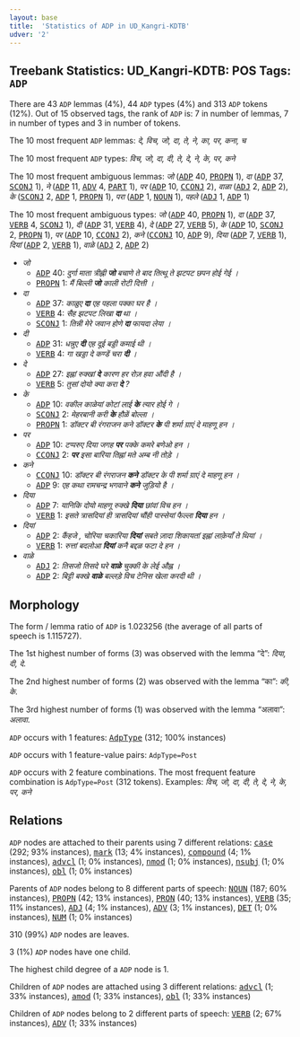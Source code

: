 ```yaml
---
layout: base
title:  'Statistics of ADP in UD_Kangri-KDTB'
udver: '2'
---
```


## Treebank Statistics: UD_Kangri-KDTB: POS Tags: `ADP`

There are 43 `ADP` lemmas (4%), 44 `ADP` types (4%) and 313 `ADP` tokens (12%).
Out of 15 observed tags, the rank of `ADP` is: 7 in number of lemmas, 7 in number of types and 3 in number of tokens.

The 10 most frequent `ADP` lemmas: <em>दे, विच, जो, दा, ते, ने, का, पर, कना, च</em>

The 10 most frequent `ADP` types:  <em>विच, जो, दा, दी, ते, दे, ने, के, पर, कने</em>

The 10 most frequent ambiguous lemmas: <em>जो</em> (<tt><a href="xnr_kdtb-pos-ADP.html">ADP</a></tt> 40, <tt><a href="xnr_kdtb-pos-PROPN.html">PROPN</a></tt> 1), <em>दा</em> (<tt><a href="xnr_kdtb-pos-ADP.html">ADP</a></tt> 37, <tt><a href="xnr_kdtb-pos-SCONJ.html">SCONJ</a></tt> 1), <em>ने</em> (<tt><a href="xnr_kdtb-pos-ADP.html">ADP</a></tt> 11, <tt><a href="xnr_kdtb-pos-ADV.html">ADV</a></tt> 4, <tt><a href="xnr_kdtb-pos-PART.html">PART</a></tt> 1), <em>पर</em> (<tt><a href="xnr_kdtb-pos-ADP.html">ADP</a></tt> 10, <tt><a href="xnr_kdtb-pos-CCONJ.html">CCONJ</a></tt> 2), <em>वाळा</em> (<tt><a href="xnr_kdtb-pos-ADJ.html">ADJ</a></tt> 2, <tt><a href="xnr_kdtb-pos-ADP.html">ADP</a></tt> 2), <em>के</em> (<tt><a href="xnr_kdtb-pos-SCONJ.html">SCONJ</a></tt> 2, <tt><a href="xnr_kdtb-pos-ADP.html">ADP</a></tt> 1, <tt><a href="xnr_kdtb-pos-PROPN.html">PROPN</a></tt> 1), <em>परा</em> (<tt><a href="xnr_kdtb-pos-ADP.html">ADP</a></tt> 1, <tt><a href="xnr_kdtb-pos-NOUN.html">NOUN</a></tt> 1), <em>पहले</em> (<tt><a href="xnr_kdtb-pos-ADJ.html">ADJ</a></tt> 1, <tt><a href="xnr_kdtb-pos-ADP.html">ADP</a></tt> 1)

The 10 most frequent ambiguous types:  <em>जो</em> (<tt><a href="xnr_kdtb-pos-ADP.html">ADP</a></tt> 40, <tt><a href="xnr_kdtb-pos-PROPN.html">PROPN</a></tt> 1), <em>दा</em> (<tt><a href="xnr_kdtb-pos-ADP.html">ADP</a></tt> 37, <tt><a href="xnr_kdtb-pos-VERB.html">VERB</a></tt> 4, <tt><a href="xnr_kdtb-pos-SCONJ.html">SCONJ</a></tt> 1), <em>दी</em> (<tt><a href="xnr_kdtb-pos-ADP.html">ADP</a></tt> 31, <tt><a href="xnr_kdtb-pos-VERB.html">VERB</a></tt> 4), <em>दे</em> (<tt><a href="xnr_kdtb-pos-ADP.html">ADP</a></tt> 27, <tt><a href="xnr_kdtb-pos-VERB.html">VERB</a></tt> 5), <em>के</em> (<tt><a href="xnr_kdtb-pos-ADP.html">ADP</a></tt> 10, <tt><a href="xnr_kdtb-pos-SCONJ.html">SCONJ</a></tt> 2, <tt><a href="xnr_kdtb-pos-PROPN.html">PROPN</a></tt> 1), <em>पर</em> (<tt><a href="xnr_kdtb-pos-ADP.html">ADP</a></tt> 10, <tt><a href="xnr_kdtb-pos-CCONJ.html">CCONJ</a></tt> 2), <em>कने</em> (<tt><a href="xnr_kdtb-pos-CCONJ.html">CCONJ</a></tt> 10, <tt><a href="xnr_kdtb-pos-ADP.html">ADP</a></tt> 9), <em>दिया</em> (<tt><a href="xnr_kdtb-pos-ADP.html">ADP</a></tt> 7, <tt><a href="xnr_kdtb-pos-VERB.html">VERB</a></tt> 1), <em>दियां</em> (<tt><a href="xnr_kdtb-pos-ADP.html">ADP</a></tt> 2, <tt><a href="xnr_kdtb-pos-VERB.html">VERB</a></tt> 1), <em>वाळे</em> (<tt><a href="xnr_kdtb-pos-ADJ.html">ADJ</a></tt> 2, <tt><a href="xnr_kdtb-pos-ADP.html">ADP</a></tt> 2)


* <em>जो</em>
  * <tt><a href="xnr_kdtb-pos-ADP.html">ADP</a></tt> 40: <em>दुर्गा माता त्रीह्नी <b>जो</b> बचाणे ते बाद तित्थू ते झटपट छपन होई गेई ।</em>
  * <tt><a href="xnr_kdtb-pos-PROPN.html">PROPN</a></tt> 1: <em>मैं बिल्ली <b>जो</b> काली रोटी दित्ती ।</em>
* <em>दा</em>
  * <tt><a href="xnr_kdtb-pos-ADP.html">ADP</a></tt> 37: <em>काळुए <b>दा</b> एह पहला पक्का घर है ।</em>
  * <tt><a href="xnr_kdtb-pos-VERB.html">VERB</a></tt> 4: <em>सैह झटपट लिखा <b>दा</b> था ।</em>
  * <tt><a href="xnr_kdtb-pos-SCONJ.html">SCONJ</a></tt> 1: <em>तिन्नी मेरे जवान होणे <b>दा</b> फायदा लेया ।</em>
* <em>दी</em>
  * <tt><a href="xnr_kdtb-pos-ADP.html">ADP</a></tt> 31: <em>धन्नुए <b>दी</b> एह दूई बड्डी कमाई थी ।</em>
  * <tt><a href="xnr_kdtb-pos-VERB.html">VERB</a></tt> 4: <em>गा खड्डा दे कण्डें चरा <b>दी</b> ।</em>
* <em>दे</em>
  * <tt><a href="xnr_kdtb-pos-ADP.html">ADP</a></tt> 27: <em>इह्नां रुक्खां <b>दे</b> कारण हर रोज़ हवा औंदी है ।</em>
  * <tt><a href="xnr_kdtb-pos-VERB.html">VERB</a></tt> 5: <em>तुसां दोयो क्या करा <b>दे</b> ?</em>
* <em>के</em>
  * <tt><a href="xnr_kdtb-pos-ADP.html">ADP</a></tt> 10: <em>वकील काळेयां कोटां लाई <b>के</b> त्यार होई गे ।</em>
  * <tt><a href="xnr_kdtb-pos-SCONJ.html">SCONJ</a></tt> 2: <em>मेहरबानी करी <b>के</b> हौळें बोल्ला ।</em>
  * <tt><a href="xnr_kdtb-pos-PROPN.html">PROPN</a></tt> 1: <em>डॉक्टर बी रंगराजन कने डॉक्टर <b>के</b> पी शर्मा ग्राएं दे माहणू हन ।</em>
* <em>पर</em>
  * <tt><a href="xnr_kdtb-pos-ADP.html">ADP</a></tt> 10: <em>टप्परुए दिया जगह <b>पर</b> पक्के कमरे बणेओ हन ।</em>
  * <tt><a href="xnr_kdtb-pos-CCONJ.html">CCONJ</a></tt> 2: <em><b>पर</b> इसा बारिया तिह्नां मते अम्ब नी तोड़े ।</em>
* <em>कने</em>
  * <tt><a href="xnr_kdtb-pos-CCONJ.html">CCONJ</a></tt> 10: <em>डॉक्टर बी रंगराजन <b>कने</b> डॉक्टर के पी शर्मा ग्राएं दे माहणू हन ।</em>
  * <tt><a href="xnr_kdtb-pos-ADP.html">ADP</a></tt> 9: <em>एह कथा रामचन्द्र भगवाने <b>कने</b> जुड़ियो है ।</em>
* <em>दिया</em>
  * <tt><a href="xnr_kdtb-pos-ADP.html">ADP</a></tt> 7: <em>यानिकि दोयो माहणू रुक्खे <b>दिया</b> छांवां विच हन ।</em>
  * <tt><a href="xnr_kdtb-pos-VERB.html">VERB</a></tt> 1: <em>इसते त्रासदियां ही त्रासदियां चौंही पास्सेयां फैल्ला <b>दिया</b> हन ।</em>
* <em>दियां</em>
  * <tt><a href="xnr_kdtb-pos-ADP.html">ADP</a></tt> 2: <em>कैंहजे , चोरिया चकारिया <b>दियां</b> सबते ज़ादा शिकायतां इह्नां लाक़ेयाँ ते थियां ।</em>
  * <tt><a href="xnr_kdtb-pos-VERB.html">VERB</a></tt> 1: <em>रुत्तां बदलोआ <b>दियां</b> कनै बद्दळ फटा दे हन ।</em>
* <em>वाळे</em>
  * <tt><a href="xnr_kdtb-pos-ADJ.html">ADJ</a></tt> 2: <em>तिसजो तिसदे घरे <b>वाळे</b> चुक्की के लेई औह्न ।</em>
  * <tt><a href="xnr_kdtb-pos-ADP.html">ADP</a></tt> 2: <em>बिट्टी बक्खे <b>वाळे</b> बल्लड़े विच टेनिस खेला करदी थी ।</em>

## Morphology

The form / lemma ratio of `ADP` is 1.023256 (the average of all parts of speech is 1.115727).

The 1st highest number of forms (3) was observed with the lemma “दे”: <em>दिया, दी, दे</em>.

The 2nd highest number of forms (2) was observed with the lemma “का”: <em>की, के</em>.

The 3rd highest number of forms (1) was observed with the lemma “अलावा”: <em>अलावा</em>.

`ADP` occurs with 1 features: <tt><a href="xnr_kdtb-feat-AdpType.html">AdpType</a></tt> (312; 100% instances)

`ADP` occurs with 1 feature-value pairs: `AdpType=Post`

`ADP` occurs with 2 feature combinations.
The most frequent feature combination is `AdpType=Post` (312 tokens).
Examples: <em>विच, जो, दा, दी, ते, दे, ने, के, पर, कने</em>


## Relations

`ADP` nodes are attached to their parents using 7 different relations: <tt><a href="xnr_kdtb-dep-case.html">case</a></tt> (292; 93% instances), <tt><a href="xnr_kdtb-dep-mark.html">mark</a></tt> (13; 4% instances), <tt><a href="xnr_kdtb-dep-compound.html">compound</a></tt> (4; 1% instances), <tt><a href="xnr_kdtb-dep-advcl.html">advcl</a></tt> (1; 0% instances), <tt><a href="xnr_kdtb-dep-nmod.html">nmod</a></tt> (1; 0% instances), <tt><a href="xnr_kdtb-dep-nsubj.html">nsubj</a></tt> (1; 0% instances), <tt><a href="xnr_kdtb-dep-obl.html">obl</a></tt> (1; 0% instances)

Parents of `ADP` nodes belong to 8 different parts of speech: <tt><a href="xnr_kdtb-pos-NOUN.html">NOUN</a></tt> (187; 60% instances), <tt><a href="xnr_kdtb-pos-PROPN.html">PROPN</a></tt> (42; 13% instances), <tt><a href="xnr_kdtb-pos-PRON.html">PRON</a></tt> (40; 13% instances), <tt><a href="xnr_kdtb-pos-VERB.html">VERB</a></tt> (35; 11% instances), <tt><a href="xnr_kdtb-pos-ADJ.html">ADJ</a></tt> (4; 1% instances), <tt><a href="xnr_kdtb-pos-ADV.html">ADV</a></tt> (3; 1% instances), <tt><a href="xnr_kdtb-pos-DET.html">DET</a></tt> (1; 0% instances), <tt><a href="xnr_kdtb-pos-NUM.html">NUM</a></tt> (1; 0% instances)

310 (99%) `ADP` nodes are leaves.

3 (1%) `ADP` nodes have one child.

The highest child degree of a `ADP` node is 1.

Children of `ADP` nodes are attached using 3 different relations: <tt><a href="xnr_kdtb-dep-advcl.html">advcl</a></tt> (1; 33% instances), <tt><a href="xnr_kdtb-dep-amod.html">amod</a></tt> (1; 33% instances), <tt><a href="xnr_kdtb-dep-obl.html">obl</a></tt> (1; 33% instances)

Children of `ADP` nodes belong to 2 different parts of speech: <tt><a href="xnr_kdtb-pos-VERB.html">VERB</a></tt> (2; 67% instances), <tt><a href="xnr_kdtb-pos-ADV.html">ADV</a></tt> (1; 33% instances)


